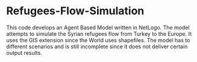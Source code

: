 # Refugees-Flow-Simulation
This code develops an Agent Based Model written in NetLogo. 
The model attempts to simulate the Syrian refugees flow from Turkey to the Europe.
It uses the GIS extension since the World uses shapefiles.
The model has to different scenarios and is still incomplete since it does not deliver certain output results.
